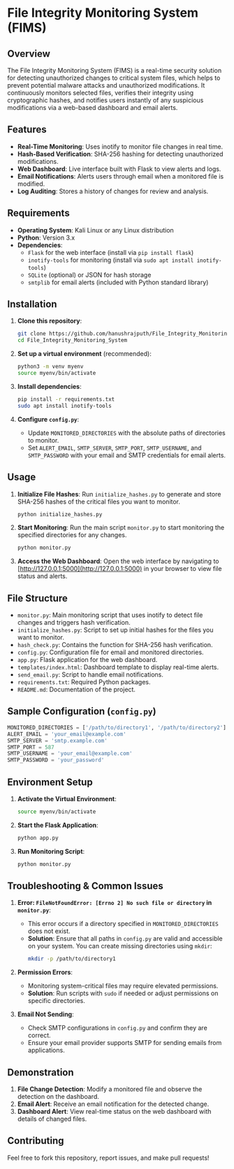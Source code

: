 
# File Integrity Monitoring System (FIMS)

## Overview
The File Integrity Monitoring System (FIMS) is a real-time security solution for detecting unauthorized changes to critical system files, which helps to prevent potential malware attacks and unauthorized modifications. It continuously monitors selected files, verifies their integrity using cryptographic hashes, and notifies users instantly of any suspicious modifications via a web-based dashboard and email alerts.

## Features
- **Real-Time Monitoring**: Uses inotify to monitor file changes in real time.
- **Hash-Based Verification**: SHA-256 hashing for detecting unauthorized modifications.
- **Web Dashboard**: Live interface built with Flask to view alerts and logs.
- **Email Notifications**: Alerts users through email when a monitored file is modified.
- **Log Auditing**: Stores a history of changes for review and analysis.

## Requirements
- **Operating System**: Kali Linux or any Linux distribution
- **Python**: Version 3.x
- **Dependencies**:
  - `Flask` for the web interface (install via `pip install flask`)
  - `inotify-tools` for monitoring (install via `sudo apt install inotify-tools`)
  - `SQLite` (optional) or JSON for hash storage
  - `smtplib` for email alerts (included with Python standard library)

## Installation
1. **Clone this repository**:
    ```bash
    git clone https://github.com/hanushrajputh/File_Integrity_Monitoring_System.git
    cd File_Integrity_Monitoring_System
    ```

2. **Set up a virtual environment** (recommended):
    ```bash
    python3 -m venv myenv
    source myenv/bin/activate
    ```

3. **Install dependencies**:
    ```bash
    pip install -r requirements.txt
    sudo apt install inotify-tools
    ```

4. **Configure `config.py`**:
   - Update `MONITORED_DIRECTORIES` with the absolute paths of directories to monitor.
   - Set `ALERT_EMAIL`, `SMTP_SERVER`, `SMTP_PORT`, `SMTP_USERNAME`, and `SMTP_PASSWORD` with your email and SMTP credentials for email alerts.

## Usage
1. **Initialize File Hashes**: Run `initialize_hashes.py` to generate and store SHA-256 hashes of the critical files you want to monitor.
   ```bash
   python initialize_hashes.py
   ```

2. **Start Monitoring**: Run the main script `monitor.py` to start monitoring the specified directories for any changes.
   ```bash
   python monitor.py
   ```

3. **Access the Web Dashboard**: Open the web interface by navigating to [http://127.0.0.1:5000](http://127.0.0.1:5000) in your browser to view file status and alerts.

## File Structure
- `monitor.py`: Main monitoring script that uses inotify to detect file changes and triggers hash verification.
- `initialize_hashes.py`: Script to set up initial hashes for the files you want to monitor.
- `hash_check.py`: Contains the function for SHA-256 hash verification.
- `config.py`: Configuration file for email and monitored directories.
- `app.py`: Flask application for the web dashboard.
- `templates/index.html`: Dashboard template to display real-time alerts.
- `send_email.py`: Script to handle email notifications.
- `requirements.txt`: Required Python packages.
- `README.md`: Documentation of the project.

## Sample Configuration (`config.py`)
```python
MONITORED_DIRECTORIES = ['/path/to/directory1', '/path/to/directory2']
ALERT_EMAIL = 'your_email@example.com'
SMTP_SERVER = 'smtp.example.com'
SMTP_PORT = 587
SMTP_USERNAME = 'your_email@example.com'
SMTP_PASSWORD = 'your_password'
```

## Environment Setup
1. **Activate the Virtual Environment**:
   ```bash
   source myenv/bin/activate
   ```

2. **Start the Flask Application**:
   ```bash
   python app.py
   ```

3. **Run Monitoring Script**:
   ```bash
   python monitor.py
   ```

## Troubleshooting & Common Issues
1. **Error: `FileNotFoundError: [Errno 2] No such file or directory` in `monitor.py`**:
   - This error occurs if a directory specified in `MONITORED_DIRECTORIES` does not exist.
   - **Solution**: Ensure that all paths in `config.py` are valid and accessible on your system. You can create missing directories using `mkdir`:
     ```bash
     mkdir -p /path/to/directory1
     ```

2. **Permission Errors**:
   - Monitoring system-critical files may require elevated permissions.
   - **Solution**: Run scripts with `sudo` if needed or adjust permissions on specific directories.

3. **Email Not Sending**:
   - Check SMTP configurations in `config.py` and confirm they are correct.
   - Ensure your email provider supports SMTP for sending emails from applications.

## Demonstration
1. **File Change Detection**: Modify a monitored file and observe the detection on the dashboard.
2. **Email Alert**: Receive an email notification for the detected change.
3. **Dashboard Alert**: View real-time status on the web dashboard with details of changed files.


## Contributing
Feel free to fork this repository, report issues, and make pull requests!
